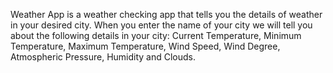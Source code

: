 Weather App is a weather checking app that tells you the details of weather in your desired city. When you enter the name of your city we will tell you about the following details in your city:
Current Temperature, Minimum Temperature, Maximum Temperature, Wind Speed, Wind Degree, Atmospheric Pressure, Humidity and Clouds.
